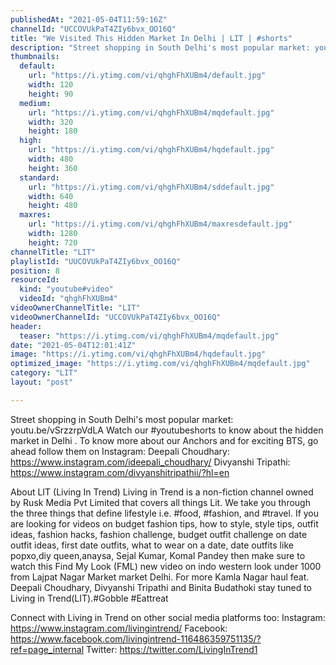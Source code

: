 ```yaml
---
publishedAt: "2021-05-04T11:59:16Z"
channelId: "UCCOVUkPaT4ZIy6bvx_OO16Q"
title: "We Visited This Hidden Market In Delhi | LIT | #shorts"
description: "Street shopping in South Delhi's most popular market: youtu.be/vSrzzrpVdLA\nWatch our #youtubeshorts to know about the hidden market in Delhi\n.\nTo know more about our Anchors and for exciting BTS, go ahead follow them on Instagram: \nDeepali Choudhary: https://www.instagram.com/ideepali_choudhary/ \nDivyanshi Tripathi: https://www.instagram.com/divyanshitripathii/?hl=en\n\n\nAbout LIT (Living In Trend)\nLiving in Trend is a non-fiction channel owned by Rusk Media Pvt Limited that covers all things Lit.  We take you through the three things that define lifestyle i.e. #food, #fashion, and #travel. If you are looking for videos on budget fashion tips, how to style, style tips, outfit ideas, fashion hacks, fashion challenge, budget outfit challenge on date outfit ideas, first date outfits, what to wear on a date, date outfits like popxo,diy queen,anaysa, Sejal Kumar, Komal Pandey then make sure to watch this Find My Look (FML) new video on indo western look under 1000 from Lajpat Nagar Market market Delhi. For more Kamla Nagar haul feat. Deepali Choudhary, Divyanshi Tripathi and Binita Budathoki stay tuned to Living in Trend(LIT).#Gobble #Eattreat\n\n\nConnect with Living in Trend on other social media platforms too: \nInstagram: https://www.instagram.com/livingintrend/ \nFacebook: https://www.facebook.com/livingintrend-116486359751135/?ref=page_internal \nTwitter: https://twitter.com/LivingInTrend1"
thumbnails:
  default:
    url: "https://i.ytimg.com/vi/qhghFhXUBm4/default.jpg"
    width: 120
    height: 90
  medium:
    url: "https://i.ytimg.com/vi/qhghFhXUBm4/mqdefault.jpg"
    width: 320
    height: 180
  high:
    url: "https://i.ytimg.com/vi/qhghFhXUBm4/hqdefault.jpg"
    width: 480
    height: 360
  standard:
    url: "https://i.ytimg.com/vi/qhghFhXUBm4/sddefault.jpg"
    width: 640
    height: 480
  maxres:
    url: "https://i.ytimg.com/vi/qhghFhXUBm4/maxresdefault.jpg"
    width: 1280
    height: 720
channelTitle: "LIT"
playlistId: "UUCOVUkPaT4ZIy6bvx_OO16Q"
position: 8
resourceId:
  kind: "youtube#video"
  videoId: "qhghFhXUBm4"
videoOwnerChannelTitle: "LIT"
videoOwnerChannelId: "UCCOVUkPaT4ZIy6bvx_OO16Q"
header:
  teaser: "https://i.ytimg.com/vi/qhghFhXUBm4/mqdefault.jpg"
date: "2021-05-04T12:01:41Z"
image: "https://i.ytimg.com/vi/qhghFhXUBm4/hqdefault.jpg"
optimized_image: "https://i.ytimg.com/vi/qhghFhXUBm4/mqdefault.jpg"
category: "LIT"
layout: "post"

---
```

Street shopping in South Delhi's most popular market: youtu.be/vSrzzrpVdLA
Watch our #youtubeshorts to know about the hidden market in Delhi
.
To know more about our Anchors and for exciting BTS, go ahead follow them on Instagram: 
Deepali Choudhary: https://www.instagram.com/ideepali_choudhary/ 
Divyanshi Tripathi: https://www.instagram.com/divyanshitripathii/?hl=en


About LIT (Living In Trend)
Living in Trend is a non-fiction channel owned by Rusk Media Pvt Limited that covers all things Lit.  We take you through the three things that define lifestyle i.e. #food, #fashion, and #travel. If you are looking for videos on budget fashion tips, how to style, style tips, outfit ideas, fashion hacks, fashion challenge, budget outfit challenge on date outfit ideas, first date outfits, what to wear on a date, date outfits like popxo,diy queen,anaysa, Sejal Kumar, Komal Pandey then make sure to watch this Find My Look (FML) new video on indo western look under 1000 from Lajpat Nagar Market market Delhi. For more Kamla Nagar haul feat. Deepali Choudhary, Divyanshi Tripathi and Binita Budathoki stay tuned to Living in Trend(LIT).#Gobble #Eattreat


Connect with Living in Trend on other social media platforms too: 
Instagram: https://www.instagram.com/livingintrend/ 
Facebook: https://www.facebook.com/livingintrend-116486359751135/?ref=page_internal 
Twitter: https://twitter.com/LivingInTrend1
